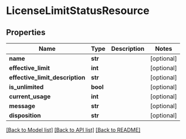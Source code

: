 # LicenseLimitStatusResource

## Properties
Name | Type | Description | Notes
------------ | ------------- | ------------- | -------------
**name** | **str** |  | [optional] 
**effective_limit** | **int** |  | [optional] 
**effective_limit_description** | **str** |  | [optional] 
**is_unlimited** | **bool** |  | [optional] 
**current_usage** | **int** |  | [optional] 
**message** | **str** |  | [optional] 
**disposition** | **str** |  | [optional] 

[[Back to Model list]](../README.md#documentation-for-models) [[Back to API list]](../README.md#documentation-for-api-endpoints) [[Back to README]](../README.md)


